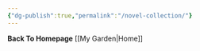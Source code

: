 ```yaml
---
{"dg-publish":true,"permalink":"/novel-collection/"}
---
```


**Back To Homepage**
[[My Garden\|Home]]